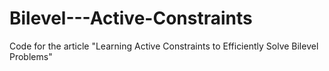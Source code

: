 # Bilevel---Active-Constraints
Code for the article "Learning Active Constraints to Efficiently Solve Bilevel Problems"
